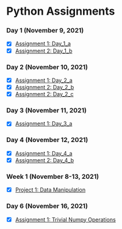 # Python Assignments

### Day 1 (November 9, 2021)
- [x] <a href="https://github.com/SmoothVPR/Python-Assignments/tree/main/1-nov9/assignment_1">Assignment 1: Day_1_a</a>
- [x] <a href="https://github.com/SmoothVPR/Python-Assignments/tree/main/1-nov9/assignment_2">Assignment 2: Day_1_b</a>

### Day 2 (November 10, 2021)
- [x] <a href="https://github.com/smoothvpr/python-assignments/tree/main/2-nov10/assignment_1">Assignment 1: Day_2_a</a>
- [x] <a href="https://github.com/smoothvpr/python-assignments/tree/main/2-nov10/assignment_2">Assignment 2: Day_2_b</a>
- [x] <a href="https://github.com/smoothvpr/python-assignments/tree/main/2-nov10/assignment_3">Assignment 2: Day_2_c</a>

### Day 3 (November 11, 2021)
- [x] <a href="https://github.com/smoothvpr/python-assignments/tree/main/3-nov11">Assignment 1: Day_3_a</a>

### Day 4 (November 12, 2021)
- [x] <a href="https://github.com/smoothvpr/python-assignments/tree/main/4-nov12/assignment_1">Assignment 1: Day_4_a</a>
- [x] <a href="https://github.com/smoothvpr/python-assignments/tree/main/4-nov12/assignment_2">Assignment 2: Day_4_b</a>

### Week 1 (November 8-13, 2021)
- [x] <a href="https://github.com/smoothvpr/python-assignments/tree/main/5-week_1_assignment">Project 1: Data Manipulation</a>

### Day 6 (November 16, 2021)
- [x] <a href="https://github.com/smoothvpr/python-assignments/tree/main/6-nov12">Assignment 1: Trivial Numpy Operations</a>
